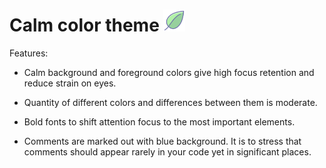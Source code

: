 # Calm color theme <img width="35" src="https://github.com/mokosiy/Calm-color-theme/blob/master/Logo.png"> 

Features:

- Calm background and foreground colors give high focus retention and reduce strain on eyes.

- Quantity of different colors and differences between them is moderate. 

- Bold fonts to shift attention focus to the most important elements.

- Comments are marked out with blue background. It is to stress that comments should appear rarely in your code yet in significant places.